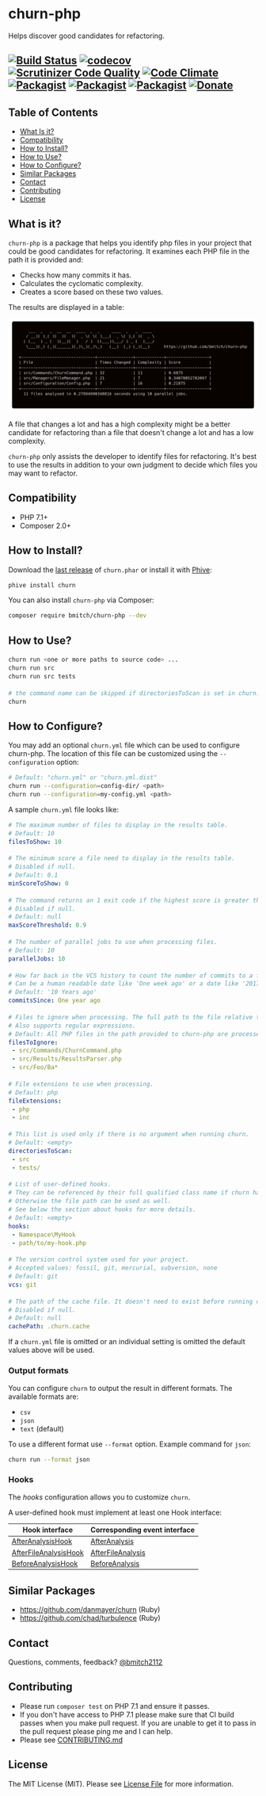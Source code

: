 # churn-php
Helps discover good candidates for refactoring.

[![Build Status](https://github.com/bmitch/churn-php/workflows/Continuous%20Integration/badge.svg)](https://github.com/bmitch/churn-php/actions)
[![codecov](https://codecov.io/gh/bmitch/churn-php/branch/master/graph/badge.svg)](https://codecov.io/gh/bmitch/churn-php)
[![Scrutinizer Code Quality](https://scrutinizer-ci.com/g/bmitch/churn-php/badges/quality-score.png?b=master)](https://scrutinizer-ci.com/g/bmitch/churn-php/?branch=master)
[![Code Climate](https://codeclimate.com/github/bmitch/churn-php/badges/gpa.svg)](https://codeclimate.com/github/bmitch/churn-php)
[![Packagist](https://img.shields.io/packagist/v/bmitch/churn-php.svg)](https://packagist.org/packages/bmitch/churn-php)
[![Packagist](https://img.shields.io/packagist/dt/bmitch/churn-php.svg)](https://packagist.org/packages/bmitch/churn-php/stats)
[![Packagist](https://img.shields.io/packagist/l/bmitch/churn-php.svg)](LICENSE.md)
[![Donate](https://img.shields.io/badge/Donate-PayPal-green.svg)](https://paypal.me/bmitch2112)
----------

## Table of Contents
* [What Is it?](#what-is-it)
* [Compatibility](#compatibility)
* [How to Install?](#how-to-install)
* [How to Use?](#how-to-use)
* [How to Configure?](#how-to-configure)
* [Similar Packages](#similar-packages)
* [Contact](#contact)
* [Contributing](#contributing)
* [License](#license)

## What is it?
`churn-php` is a package that helps you identify php files in your project that could be good candidates for refactoring.
It examines each PHP file in the path it is provided and:
* Checks how many commits it has.
* Calculates the cyclomatic complexity.
* Creates a score based on these two values.

The results are displayed in a table:

![](img/output.png)

A file that changes a lot and has a high complexity might be a better candidate for refactoring than a file that doesn't change a lot and has a low complexity.

`churn-php` only assists the developer to identify files for refactoring.
It's best to use the results in addition to your own judgment to decide which files you may want to refactor.

## Compatibility
* PHP 7.1+
* Composer 2.0+

## How to Install?
Download the [last release](https://github.com/bmitch/churn-php/releases/latest) of `churn.phar`
or install it with [Phive](https://phar.io/):
```sh
phive install churn
```

You can also install `churn-php` via Composer:
```sh
composer require bmitch/churn-php --dev
```

## How to Use?
```sh
churn run <one or more paths to source code> ...
churn run src
churn run src tests

# the command name can be skipped if directoriesToScan is set in churn.yml
churn
```

## How to Configure?
You may add an optional `churn.yml` file which can be used to configure churn-php.
The location of this file can be customized using the `--configuration` option:

```sh
# Default: "churn.yml" or "churn.yml.dist"
churn run --configuration=config-dir/ <path>
churn run --configuration=my-config.yml <path>
```
A sample `churn.yml` file looks like:

```yml
# The maximum number of files to display in the results table.
# Default: 10
filesToShow: 10

# The minimum score a file need to display in the results table.
# Disabled if null.
# Default: 0.1
minScoreToShow: 0

# The command returns an 1 exit code if the highest score is greater than the threshold.
# Disabled if null.
# Default: null
maxScoreThreshold: 0.9

# The number of parallel jobs to use when processing files.
# Default: 10
parallelJobs: 10

# How far back in the VCS history to count the number of commits to a file
# Can be a human readable date like 'One week ago' or a date like '2017-07-12'
# Default: '10 Years ago'
commitsSince: One year ago

# Files to ignore when processing. The full path to the file relative to the root of your project is required.
# Also supports regular expressions.
# Default: All PHP files in the path provided to churn-php are processed.
filesToIgnore:
 - src/Commands/ChurnCommand.php
 - src/Results/ResultsParser.php
 - src/Foo/Ba*

# File extensions to use when processing.
# Default: php
fileExtensions:
 - php
 - inc

# This list is used only if there is no argument when running churn.
# Default: <empty>
directoriesToScan:
 - src
 - tests/

# List of user-defined hooks.
# They can be referenced by their full qualified class name if churn has access to the autoloader.
# Otherwise the file path can be used as well.
# See below the section about hooks for more details.
# Default: <empty>
hooks:
 - Namespace\MyHook
 - path/to/my-hook.php

# The version control system used for your project.
# Accepted values: fossil, git, mercurial, subversion, none
# Default: git
vcs: git

# The path of the cache file. It doesn't need to exist before running churn.
# Disabled if null.
# Default: null
cachePath: .churn.cache
 ```

If a `churn.yml` file is omitted or an individual setting is omitted the default values above will be used.

### Output formats

You can configure `churn` to output the result in different formats. The available formats are:

* `csv`
* `json`
* `text` (default)

To use a different format use `--format` option. Example command for `json`: 

```bash
churn run --format json
```

### Hooks

The *hooks* configuration allows you to customize `churn`.

A user-defined hook must implement at least one Hook interface:

| Hook interface | Corresponding event interface |
|----------------|-------------------------------|
| [AfterAnalysisHook](src/Event/Hook/AfterAnalysisHook.php) | [AfterAnalysis](src/Event/Event/AfterAnalysis.php) |
| [AfterFileAnalysisHook](src/Event/Hook/AfterFileAnalysisHook.php) | [AfterFileAnalysis](src/Event/Event/AfterFileAnalysis.php) |
| [BeforeAnalysisHook](src/Event/Hook/BeforeAnalysisHook.php) | [BeforeAnalysis](src/Event/Event/BeforeAnalysis.php) |

## Similar Packages
* https://github.com/danmayer/churn (Ruby)
* https://github.com/chad/turbulence (Ruby)

## Contact
Questions, comments, feedback? [@bmitch2112](https://twitter.com/bmitch2112)

## Contributing
* Please run `composer test` on PHP 7.1 and ensure it passes.
* If you don't have access to PHP 7.1 please make sure that CI build passes when you make pull request.
  If you are unable to get it to pass in the pull request please ping me and I can help.
* Please see [CONTRIBUTING.md](CONTRIBUTING.md)

## License
The MIT License (MIT). Please see [License File](LICENSE.md) for more information.
